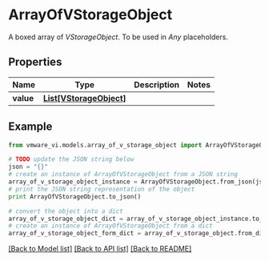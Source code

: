 # ArrayOfVStorageObject

A boxed array of *VStorageObject*. To be used in *Any* placeholders. 

## Properties
Name | Type | Description | Notes
------------ | ------------- | ------------- | -------------
**value** | [**List[VStorageObject]**](VStorageObject.md) |  | 

## Example

```python
from vmware_vi.models.array_of_v_storage_object import ArrayOfVStorageObject

# TODO update the JSON string below
json = "{}"
# create an instance of ArrayOfVStorageObject from a JSON string
array_of_v_storage_object_instance = ArrayOfVStorageObject.from_json(json)
# print the JSON string representation of the object
print ArrayOfVStorageObject.to_json()

# convert the object into a dict
array_of_v_storage_object_dict = array_of_v_storage_object_instance.to_dict()
# create an instance of ArrayOfVStorageObject from a dict
array_of_v_storage_object_form_dict = array_of_v_storage_object.from_dict(array_of_v_storage_object_dict)
```
[[Back to Model list]](../README.md#documentation-for-models) [[Back to API list]](../README.md#documentation-for-api-endpoints) [[Back to README]](../README.md)


